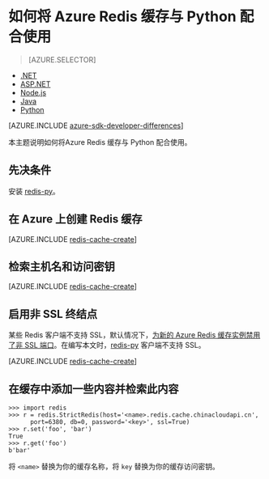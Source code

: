<properties
	pageTitle="如何将 Azure Redis 缓存与 Python 配合使用 | Azure"
	description="开始将 Azure Redis 缓存与 Python 配合使用"
	services="redis-cache"
	documentationCenter=""
	authors="steved0x"
	manager="douge"
	editor="v-lincan"/>

<tags
	ms.service="cache"
	ms.devlang="python"
	ms.topic="hero-article"
	ms.tgt_pltfrm="cache-redis"
	ms.workload="tbd"
	ms.date="08/16/2016"
	wacn.date="11/25/2016"
	ms.author="sdanie"/>  


# 如何将 Azure Redis 缓存与 Python 配合使用

> [AZURE.SELECTOR]
- [.NET](/documentation/articles/cache-dotnet-how-to-use-azure-redis-cache/)
- [ASP.NET](/documentation/articles/cache-web-app-howto/)
- [Node.js](/documentation/articles/cache-nodejs-get-started/)
- [Java](/documentation/articles/cache-java-get-started/)
- [Python](/documentation/articles/cache-python-get-started/)

[AZURE.INCLUDE [azure-sdk-developer-differences](../../includes/azure-sdk-developer-differences.md)]

本主题说明如何将Azure Redis 缓存与 Python 配合使用。


## 先决条件

安装 [redis-py](https://github.com/andymccurdy/redis-py)。


## 在 Azure 上创建 Redis 缓存

[AZURE.INCLUDE [redis-cache-create](../../includes/redis-cache-create.md)]

## 检索主机名和访问密钥

[AZURE.INCLUDE [redis-cache-create](../../includes/redis-cache-access-keys.md)]


## 启用非 SSL 终结点

某些 Redis 客户端不支持 SSL，默认情况下，[为新的 Azure Redis 缓存实例禁用了非 SSL 端口](/documentation/articles/cache-configure/#access-ports)。在编写本文时，[redis-py](https://github.com/andymccurdy/redis-py) 客户端不支持 SSL。

[AZURE.INCLUDE [redis-cache-create](../../includes/redis-cache-non-ssl-port.md)]


## 在缓存中添加一些内容并检索此内容


	>>> import redis
	>>> r = redis.StrictRedis(host='<name>.redis.cache.chinacloudapi.cn',
	      port=6380, db=0, password='<key>', ssl=True)
	>>> r.set('foo', 'bar')
	True
	>>> r.get('foo')
	b'bar'


将 `<name>` 替换为你的缓存名称，将 `key` 替换为你的缓存访问密钥。


<!--Image references-->
[1]: ./media/cache-python-get-started/redis-cache-new-cache-menu.png
[2]: ./media/cache-python-get-started/redis-cache-cache-create.png

<!---HONumber=Mooncake_0829_2016-->